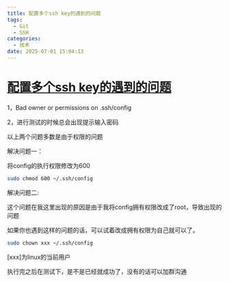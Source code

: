 ```yaml
---
title: 配置多个ssh key的遇到的问题
tags:
  - Git
  - SSH
categories:
  - 技术
date: 2025-07-01 15:04:13
---
```


# [配置多个ssh key的遇到的问题](#1)

1，Bad owner or permissions on .ssh/config

2，进行测试的时候总会出现提示输入密码

以上两个问题多数是由于权限的问题

解决问题一：

将config的执行权限修改为600

```bash
sudo chmod 600 ~/.ssh/config
```

解决问题二:

这个问题在我这里出现的原因是由于我将config拥有权限改成了root，导致出现的问题

如果你也遇到这样的问题的话，可以试着改成拥有权限为自己就可以了。

```bash
sudo chown xxx ~/.ssh/config
```

[xxx]为linux的当前用户

执行完之后在测试下，是不是已经就成功了，没有的话可以加群沟通


